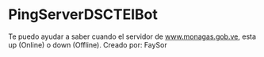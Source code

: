 # PingServerDSCTEIBot
Te puedo ayudar a saber cuando el servidor de www.monagas.gob.ve, esta up (Online) o down (Offline). Creado por: FaySor
